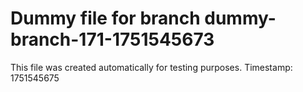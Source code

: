 # Dummy file for branch dummy-branch-171-1751545673

This file was created automatically for testing purposes.
Timestamp: 1751545675